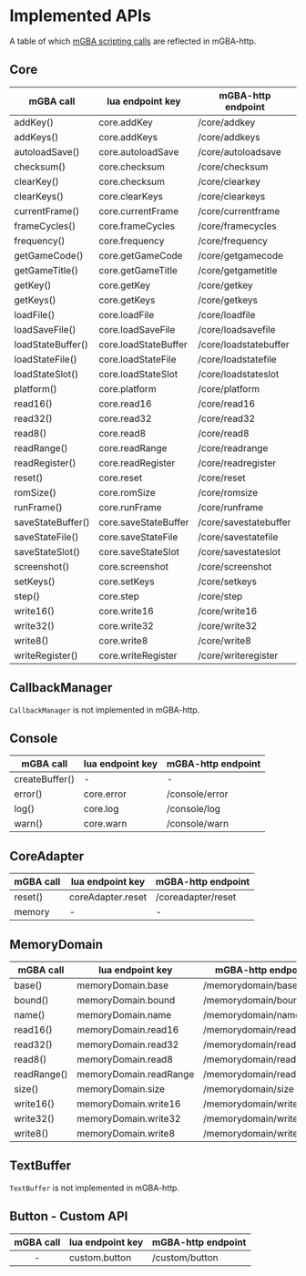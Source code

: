 # Implemented APIs

A table of which [mGBA scripting calls](https://mgba.io/docs/scripting.html) are reflected in mGBA-http. 

## Core

| mGBA call         | lua endpoint key     | mGBA-http endpoint    |
| ----------------- | -------------------- | --------------------- |
| addKey()          | core.addKey          | /core/addkey          |
| addKeys()         | core.addKeys         | /core/addkeys         |
| autoloadSave()    | core.autoloadSave    | /core/autoloadsave    |
| checksum()        | core.checksum        | /core/checksum        |
| clearKey()        | core.checksum        | /core/clearkey        |
| clearKeys()       | core.clearKeys       | /core/clearkeys       |
| currentFrame()    | core.currentFrame    | /core/currentframe    |
| frameCycles()     | core.frameCycles     | /core/framecycles     |
| frequency()       | core.frequency       | /core/frequency       |
| getGameCode()     | core.getGameCode     | /core/getgamecode     |
| getGameTitle()    | core.getGameTitle    | /core/getgametitle    |
| getKey()          | core.getKey          | /core/getkey          |
| getKeys()         | core.getKeys         | /core/getkeys         |
| loadFile()        | core.loadFile        | /core/loadfile        |
| loadSaveFile()    | core.loadSaveFile    | /core/loadsavefile    |
| loadStateBuffer() | core.loadStateBuffer | /core/loadstatebuffer |
| loadStateFile()   | core.loadStateFile   | /core/loadstatefile   |
| loadStateSlot()   | core.loadStateSlot   | /core/loadstateslot   |
| platform()        | core.platform        | /core/platform        |
| read16()          | core.read16          | /core/read16          |
| read32()          | core.read32          | /core/read32          |
| read8()           | core.read8           | /core/read8           |
| readRange()       | core.readRange       | /core/readrange       |
| readRegister()    | core.readRegister    | /core/readregister    |
| reset()           | core.reset           | /core/reset           |
| romSize()         | core.romSize         | /core/romsize         |
| runFrame()        | core.runFrame        | /core/runframe        |
| saveStateBuffer() | core.saveStateBuffer | /core/savestatebuffer |
| saveStateFile()   | core.saveStateFile   | /core/savestatefile   |
| saveStateSlot()   | core.saveStateSlot   | /core/savestateslot   |
| screenshot()      | core.screenshot      | /core/screenshot      |
| setKeys()         | core.setKeys         | /core/setkeys         |
| step()            | core.step            | /core/step            |
| write16()         | core.write16         | /core/write16         |
| write32()         | core.write32         | /core/write32         |
| write8()          | core.write8          | /core/write8          |
| writeRegister()   | core.writeRegister   | /core/writeregister   |

## CallbackManager
`CallbackManager` is not implemented in mGBA-http. 

## Console

| mGBA call      | lua endpoint key | mGBA-http endpoint |
| -------------- | ---------------- | ------------------ |
| createBuffer() | -                | -                  |
| error()        | core.error       | /console/error     |
| log()          | core.log         | /console/log       |
| warn()         | core.warn        | /console/warn      |

## CoreAdapter

| mGBA call | lua endpoint key  | mGBA-http endpoint |
| --------- | ----------------- | ------------------ |
| reset()   | coreAdapter.reset | /coreadapter/reset |
| memory    | -                 | -                  |


## MemoryDomain

| mGBA call   | lua endpoint key       | mGBA-http endpoint      |
| ----------- | ---------------------- | ----------------------- |
| base()      | memoryDomain.base      | /memorydomain/base      |
| bound()     | memoryDomain.bound     | /memorydomain/bound     |
| name()      | memoryDomain.name      | /memorydomain/name      |
| read16()    | memoryDomain.read16    | /memorydomain/read16    |
| read32()    | memoryDomain.read32    | /memorydomain/read32    |
| read8()     | memoryDomain.read8     | /memorydomain/read8     |
| readRange() | memoryDomain.readRange | /memorydomain/readrange |
| size()      | memoryDomain.size      | /memorydomain/size      |
| write16()   | memoryDomain.write16   | /memorydomain/write16   |
| write32()   | memoryDomain.write32   | /memorydomain/write32   |
| write8()    | memoryDomain.write8    | /memorydomain/write8    |

## TextBuffer
`TextBuffer` is not implemented in mGBA-http. 

## Button - Custom API

| mGBA call | lua endpoint key | mGBA-http endpoint |
| :-------: | ---------------- | ------------------ |
|     -     | custom.button    | /custom/button            |